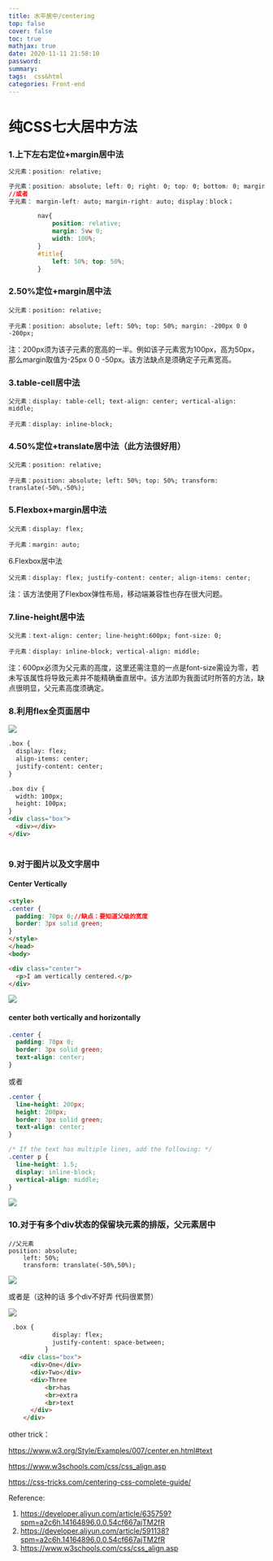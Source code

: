 ```yaml
---
title: 水平居中/centering
top: false
cover: false
toc: true
mathjax: true
date: 2020-11-11 21:58:10
password:
summary:
tags:  css&html
categories: Front-end
---
```


# 纯CSS七大居中方法

### 1.上下左右定位+margin居中法

```css
父元素：position: relative;

子元素：position: absolute; left: 0; right: 0; top: 0; bottom: 0; margin: auto;
//或者
子元素： margin-left: auto; margin-right: auto; display：block；
```

```css
        nav{
            position: relative; 
            margin: 5vw 0;
            width: 100%;
        }
        #title{  
            left: 50%; top: 50%;  
        } 
```



### 2.50%定位+margin居中法

```
父元素：position: relative;

子元素：position: absolute; left: 50%; top: 50%; margin: -200px 0 0 -200px;
```

注：200px须为该子元素的宽高的一半。例如该子元素宽为100px，高为50px，那么margin取值为-25px 0 0 -50px。该方法缺点是须确定子元素宽高。

### 3.table-cell居中法

```
父元素：display: table-cell; text-align: center; vertical-align: middle;

子元素：display: inline-block;
```



### 4.50%定位+translate居中法（此方法很好用）

```
父元素：position: relative;

子元素：position: absolute; left: 50%; top: 50%; transform: translate(-50%,-50%);
```

### 5.Flexbox+margin居中法

```
父元素：display: flex;

子元素：margin: auto;
```

6.Flexbox居中法

```
父元素：display: flex; justify-content: center; align-items: center;
```

注：该方法使用了Flexbox弹性布局，移动端兼容性也存在很大问题。

### 7.line-height居中法

```
父元素：text-align: center; line-height:600px; font-size: 0;

子元素：display: inline-block; vertical-align: middle;
```

注：600px必须为父元素的高度，这里还需注意的一点是font-size需设为零，若未写该属性将导致元素并不能精确垂直居中。该方法即为我面试时所答的方法，缺点很明显，父元素高度须确定。

### 8.利用flex全页面居中

![](水平居中-centering/1605667496243.png)

```html
.box {
  display: flex;
  align-items: center;
  justify-content: center;
}

.box div {
  width: 100px;
  height: 100px;
}
<div class="box">
  <div></div>
</div>
      
```



### 9.对于图片以及文字居中 

#### Center Vertically

```html
<style>
.center {
  padding: 70px 0;//缺点：要知道父级的宽度
  border: 3px solid green;
}
</style>
</head>
<body>

<div class="center">
  <p>I am vertically centered.</p>
</div>
```

![](水平居中-centering/1605106109638.png)

#### center both vertically and horizontally

```css
.center {
  padding: 70px 0;
  border: 3px solid green;
  text-align: center;
}
```

或者

```css
.center {
  line-height: 200px;
  height: 200px;
  border: 3px solid green;
  text-align: center;
}

/* If the text has multiple lines, add the following: */
.center p {
  line-height: 1.5;
  display: inline-block;
  vertical-align: middle;
}
```

![](水平居中-centering/1605106167637.png)

### 10.对于有多个div状态的保留块元素的排版，父元素居中

```
//父元素
position: absolute;
    left: 50%;
    transform: translate(-50%,50%);
```

![](水平居中-centering/1605688618077.png)

或者是（这种的话 多个div不好弄 代码很累赘）

![](水平居中-centering/1605688640436.png)

```html
 .box {
            display: flex;
            justify-content: space-between;
          }
   <div class="box">
      <div>One</div>
      <div>Two</div>
      <div>Three
          <br>has
          <br>extra
          <br>text
      </div>
    </div>

```



other trick：

https://www.w3.org/Style/Examples/007/center.en.html#text

https://www.w3schools.com/css/css_align.asp

 https://css-tricks.com/centering-css-complete-guide/

Reference:

1. https://developer.aliyun.com/article/635759?spm=a2c6h.14164896.0.0.54cf667ajTM2fR
2. https://developer.aliyun.com/article/591138?spm=a2c6h.14164896.0.0.54cf667ajTM2fR
3. https://www.w3schools.com/css/css_align.asp